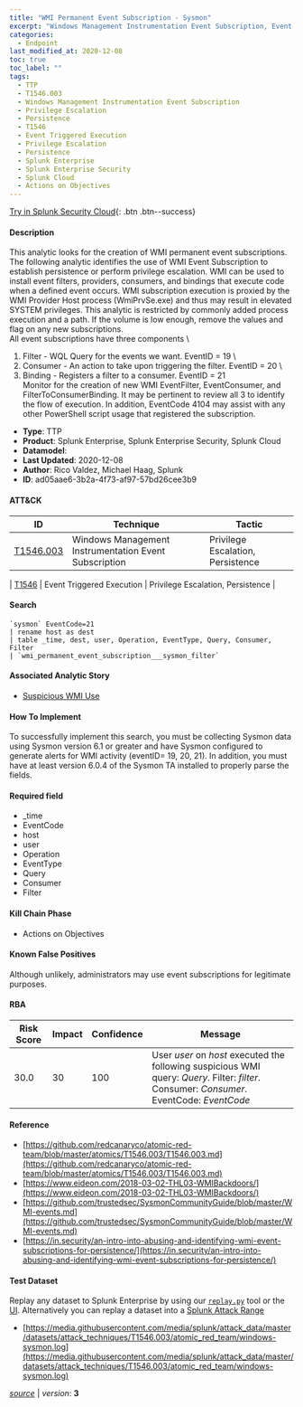 ```yaml
---
title: "WMI Permanent Event Subscription - Sysmon"
excerpt: "Windows Management Instrumentation Event Subscription, Event Triggered Execution"
categories:
  - Endpoint
last_modified_at: 2020-12-08
toc: true
toc_label: ""
tags:
  - TTP
  - T1546.003
  - Windows Management Instrumentation Event Subscription
  - Privilege Escalation
  - Persistence
  - T1546
  - Event Triggered Execution
  - Privilege Escalation
  - Persistence
  - Splunk Enterprise
  - Splunk Enterprise Security
  - Splunk Cloud
  - Actions on Objectives
---
```




[Try in Splunk Security Cloud](https://www.splunk.com/en_us/cyber-security.html){: .btn .btn--success}

#### Description

This analytic looks for the creation of WMI permanent event subscriptions. The following analytic identifies the use of WMI Event Subscription to establish persistence or perform privilege escalation.  WMI can be used to install event filters, providers, consumers, and bindings that execute code when a defined event occurs. WMI subscription execution is proxied by the WMI Provider Host process (WmiPrvSe.exe) and thus may result in elevated SYSTEM privileges. This analytic is restricted by commonly added process execution and a path. If the volume is low enough, remove the values and flag on any new subscriptions.\
All event subscriptions have three components \
1. Filter - WQL Query for the events we want. EventID = 19 \
1. Consumer - An action to take upon triggering the filter. EventID = 20 \
1. Binding - Registers a filter to a consumer. EventID = 21 \
Monitor for the creation of new WMI EventFilter, EventConsumer, and FilterToConsumerBinding. It may be pertinent to review all 3 to identify the flow of execution. In addition, EventCode 4104 may assist with any other PowerShell script usage that registered the subscription.

- **Type**: TTP
- **Product**: Splunk Enterprise, Splunk Enterprise Security, Splunk Cloud
- **Datamodel**: 
- **Last Updated**: 2020-12-08
- **Author**: Rico Valdez, Michael Haag, Splunk
- **ID**: ad05aae6-3b2a-4f73-af97-57bd26cee3b9


#### ATT&CK

| ID          | Technique   | Tactic         |
| ----------- | ----------- |--------------- |
| [T1546.003](https://attack.mitre.org/techniques/T1546/003/) | Windows Management Instrumentation Event Subscription | Privilege Escalation, Persistence |



| [T1546](https://attack.mitre.org/techniques/T1546/) | Event Triggered Execution | Privilege Escalation, Persistence |





#### Search

```
`sysmon` EventCode=21 
| rename host as dest 
| table _time, dest, user, Operation, EventType, Query, Consumer, Filter 
| `wmi_permanent_event_subscription___sysmon_filter`
```

#### Associated Analytic Story
* [Suspicious WMI Use](/stories/suspicious_wmi_use)


#### How To Implement
To successfully implement this search, you must be collecting Sysmon data using Sysmon version 6.1 or greater and have Sysmon configured to generate alerts for WMI activity (eventID= 19, 20, 21). In addition, you must have at least version 6.0.4 of the Sysmon TA installed to properly parse the fields.

#### Required field
* _time
* EventCode
* host
* user
* Operation
* EventType
* Query
* Consumer
* Filter


#### Kill Chain Phase
* Actions on Objectives


#### Known False Positives
Although unlikely, administrators may use event subscriptions for legitimate purposes.


#### RBA

| Risk Score  | Impact      | Confidence   | Message      |
| ----------- | ----------- |--------------|--------------|
| 30.0 | 30 | 100 | User $user$ on $host$ executed the following suspicious WMI query: $Query$.  Filter: $filter$. Consumer: $Consumer$.  EventCode: $EventCode$ |




#### Reference

* [https://github.com/redcanaryco/atomic-red-team/blob/master/atomics/T1546.003/T1546.003.md](https://github.com/redcanaryco/atomic-red-team/blob/master/atomics/T1546.003/T1546.003.md)
* [https://www.eideon.com/2018-03-02-THL03-WMIBackdoors/](https://www.eideon.com/2018-03-02-THL03-WMIBackdoors/)
* [https://github.com/trustedsec/SysmonCommunityGuide/blob/master/WMI-events.md](https://github.com/trustedsec/SysmonCommunityGuide/blob/master/WMI-events.md)
* [https://in.security/an-intro-into-abusing-and-identifying-wmi-event-subscriptions-for-persistence/](https://in.security/an-intro-into-abusing-and-identifying-wmi-event-subscriptions-for-persistence/)



#### Test Dataset
Replay any dataset to Splunk Enterprise by using our [`replay.py`](https://github.com/splunk/attack_data#using-replaypy) tool or the [UI](https://github.com/splunk/attack_data#using-ui).
Alternatively you can replay a dataset into a [Splunk Attack Range](https://github.com/splunk/attack_range#replay-dumps-into-attack-range-splunk-server)

* [https://media.githubusercontent.com/media/splunk/attack_data/master/datasets/attack_techniques/T1546.003/atomic_red_team/windows-sysmon.log](https://media.githubusercontent.com/media/splunk/attack_data/master/datasets/attack_techniques/T1546.003/atomic_red_team/windows-sysmon.log)



[*source*](https://github.com/splunk/security_content/tree/develop/detections/endpoint/wmi_permanent_event_subscription_-_sysmon.yml) \| *version*: **3**